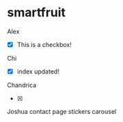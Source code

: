 # smartfruit

Alex
- [x] This is a checkbox!


Chi
-[x] index updated!

Chandrica


-[x]
Joshua
contact page
stickers
carousel
